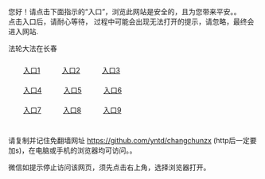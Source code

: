 您好！请点击下面指示的“入口”，浏览此网站是安全的，且为您带来平安。。 <br/>
点击入口后，请耐心等待， 过程中可能会出现无法打开的提示，请忽略，最终会进入网站. </br>

法轮大法在长春<br/>
<div style="padding:10px"><a style="margin:20px" target="_blank" href="https://d1nwmx5w4c2wkh.cloudfront.net/2Qpsp?phrcpnbz" id="ccLink1" rel="nofollow">入口1</a> <a target="_blank" style="margin:20px" href="https://drjbe1ayt7pxi.cloudfront.net/2Qpsp?xrfswmlf" id="ccLink2" rel="nofollow">入口2</a> <a style="margin:20px" target="_blank" href="https://d352tftye1js6i.cloudfront.net/2Qpsp?ywjpm" id="ccLink3" rel="nofollow">入口3</a></div>

<div style="padding:10px" ><a style="margin:20px" target="_blank" href="https://d1nwmx5w4c2wkh.cloudfront.net/2Qpsp?phrcpnbz" id="ccLink4" rel="nofollow">入口4</a> <a style="margin:20px" href="https://drjbe1ayt7pxi.cloudfront.net/2Qpsp?xrfswmlf" target="_blank" id="ccLink5" rel="nofollow">入口5</a> <a style="margin:20px" href="https://d352tftye1js6i.cloudfront.net/2Qpsp?ywjpm" target="_blank" id="ccLink6" rel="nofollow">入口6</a></div>

<div style="padding:10px"><a style="margin:20px" target="_blank" href="https://d1nwmx5w4c2wkh.cloudfront.net/2Qpsp?phrcpnbz" id="ccLink7" rel="nofollow">入口7</a> <a style="margin:20px" href="https://drjbe1ayt7pxi.cloudfront.net/2Qpsp?xrfswmlf" target="_blank" id="ccLink8" rel="nofollow">入口8</a> <a style="margin:20px" target="_blank" href="https://d352tftye1js6i.cloudfront.net/2Qpsp?ywjpm" id="ccLink9" rel="nofollow">入口9</a></div>

<br/>



请复制并记住免翻墙网址 https://github.com/yntd/changchunzx (http后一定要加s)，在电脑或手机的浏览器均可访问。。<br/>

微信如提示停止访问该网页，须先点击右上角，选择浏览器打开。
